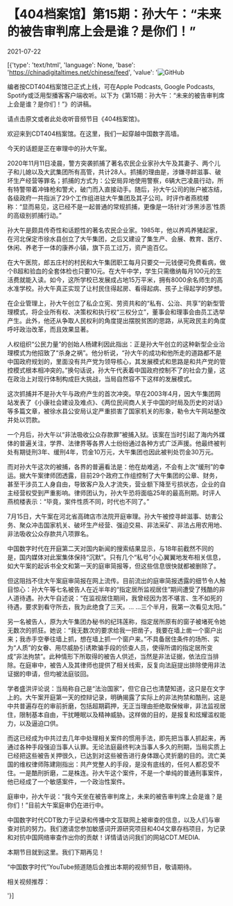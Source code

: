 # 【404档案馆】第15期：孙大午：“未来的被告审判席上会是谁？是你们！”

2021-07-22

[{'type': 'text/html', 'language': None, 'base': 'https://chinadigitaltimes.net/chinese/feed', 'value': '![GitHub](https://chinadigitaltimes.net/chinese/files/2021/07/孙大午.jpg)



编者按CDT404档案馆已正式上线，可在Apple Podcasts, Google Podcasts, Spotify或泛用型播客客户端收听。以下为《第15期：孙大午：“未来的被告审判席上会是谁？是你们！”》的讲稿。

请点击原文或者此处收听音频节目《404档案馆》。



欢迎来到CDT404档案馆。在这里，我们一起穿越中国数字高墙。

今天的话题是正在审理中的孙大午案。

2020年11月11日凌晨，警方突袭抓捕了著名农民企业家孙大午及其妻子、两个儿子和儿媳以及大武集团所有高管，共计28人。抓捕的理由是，涉嫌寻衅滋事、破坏生产经营等罪名；抓捕的方式为：公安局异地使用警察，6辆大巴凌晨行动，所有特警带着冲锋枪和警犬，破门而入直接动手。随后，孙大午公司的账户被冻结，各级政府一共指派了29个工作组进驻大午集团及其子公司。时评作者燕梳楼称：“显而易见，这已经不是一起普通的常规抓捕，更像是一场针对‘涉黑涉恶’性质的高级别抓捕行动。”

孙大午是颇具传奇性和话题性的著名农民企业家。1985年，他以养鸡养猪起家，在河北保定市徐水县创立了大午集团，之后又建设了集生产、会展、教育、医疗、休闲、养老于一体的康养小镇，旗下员工过万，资产逾百亿。

在大午医院，郎五庄村的村民和大午集团职工每月只要交一元钱便可免费看病，做个B超和验血的全套体检也只要10元。在大午中学，学生只需缴纳每月100元的生活费就能入读。如今，这所学校已发展成占地15万平米，拥有8000余名师生的高水准学校。孙大午真正实现了让村民住得起房、看得起病、孩子上得起学的梦想。

在企业管理上，孙大午创立了私企立宪、劳资共和的“私有、公治、共享”的新型管理模式，将企业所有权、决策权和执行权“三权分立”，董事会和理事会由员工选举产生。此外，他还从争取人民权利的角度提出摆脱贫困的思路，从宪政民主的角度呼吁政治改革，而且效果显著。

人权组织“公民力量”的创始人杨建利因此指出：正是孙大午创立的这种新型企业治理模式为他招致了“杀身之祸”。他分析说，“孙大午的成功和他所走的道路都不是中国政府规划的，里面没有共产党为领导核心，其发展模式和思路是和共产党的管控模式根本相冲突的。”换句话说，孙大午代表着中国政府控制不了的社会力量，这在政治上对现行体制构成巨大挑战，当局自然容不下这样的发展模式。

这次抓捕并不是孙大午与政府产生的首次冲突。早在2003年4月，因大午集团网站发表了《小康社会建设及难点》、《两位民间商人关于中国的时局及历史的对话》等多篇文章，被徐水县公安局认定严重损害了国家机关的形象，勒令大午网站整改并处以罚款。

一个月后，孙大午以“非法吸收公众存款罪”被捕入狱。该案在当时引起了海内外媒体的普遍关注，学界、法律界等各界人士纷纷通过各种方式广泛声援。他最终被判处有期徒刑3年、缓刑4年，罚金10万元，大午集团也因此被判处罚金30万元。

而对孙大午这次的被捕，各界的普遍看法是：他在劫难逃，不会有上次“缓刑”的幸运。据大午案律师团透露，目前29个政府工作组控制了大午集团的公章、财务，甚至干涉员工人身自由，导致客户及人才流失，营业额下降至亏损状态，企业的自主经营权受到严重影响。律师团认为，孙大午恐将面临25年的最高刑期。时评人燕梳楼表示：“毕竟，案件性质不同，时代也不同了。”

7月15日，大午案在河北省高碑店市法院开庭审理。孙大午被控寻衅滋事、妨害公务、聚众冲击国家机关、破坏生产经营、强迫交易、非法采矿、非法占用农用地、非法吸收公众存款共八项罪名。

中国数字时代在开庭第二天对国内新闻的搜索结果显示，与18年前截然不同的是，国内媒体对此案集体保持“沉默”。只有几个“私号”小心翼翼地发布相关信息，如大午案的起诉书全文和第一天的庭审简报等，但这些信息很快就都被删除了。

但这阻挡不住大午案庭审简报在网上流传。目前流出的庭审简报透露的细节令人触目惊心：孙大午等七名被告人在近半年的“指定居所监视居住”期间遭受了残酷的非人道待遇。孙大午自述说：“在监视居住期间，我曾经因为苦不堪言、生不如死的待遇，要求到看守所去，我为此绝食了三天。… …三个半月，我第一次看见太阳。”

另一名被告人，原为大午集团办秘书的纪玮莲称，指定居所原有的窗子被堵死令她无数次的抓狂。她说：“我无数次的要求给我一把凿子，我要在墙上凿一个窗户出来；我赤手空拳往墙上抓，想在墙上抓一个窗户来。”不具备居住条件的场所、实为“人质”的女眷、用尽威胁引诱欺骗手段的侦查人员，使得所谓的指定居所变成“非法拘禁”。此种情形下所取得的被告人供述，当然是非法证据，依法应当排除。在庭审中，被告人及其律师也提供了相关线索，反复向法庭提出排除使用非法证据的申请，但均被法庭驳回。

学者盛洪评论说：当局称自己是“法治国家”，但它自己也清楚知道，这只是在文字上的。大午案开庭第一天的控辩记录，明确揭露了实际上的非法拘禁和酷刑，这是中共普遍存在的审前折磨，包括超期羁押，无正当理由拒绝取保候审，非法监视居住，限制基本自由，干扰睡眠以及精神威胁。这样做的目的，是报复和炫耀滥权能力，以及逼迫口供。

而这已经成为中共过去几年中处理相关案件的惯用手法，即先把当事人抓起来，再通过各种手段强迫当事人认罪。无论法庭最终判决当事人多久的刑期，当局实质上已经把这些被告关押很久，已达到对这些被告进行身体跟心灵折磨的目的。流亡美国的维权律师陈建刚指出：共产党整人的手段，是没有底线的，任何人都忍受不住。一是酷刑折磨，二是株连。孙大午这个案件，不是一个单纯的普通刑事案件，他已经成了一个敏感案件，一个政治性案件。

庭审中，孙大午说：“我今天坐在被告审判席上，未来的被告审判席上会是谁？是你们！”目前大午案庭审仍在进行中。

中国数字时代CDT致力于记录和传播中文互联网上被审查的信息，以及人们与审查对抗的努力。我们邀请您参加敏感词开源研究项目和404文章存档项目，为记录和对抗中国网络审查作出你的贡献！详情请访问我们的网站CDT.MEDIA.

本期节目就到这里。我们下期再见！

“中国数字时代”YouTube频道随后会推出本期的视频节目，敬请期待。

相关视频推荐：

'}]